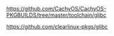 https://github.com/CachyOS/CachyOS-PKGBUILDS/tree/master/toolchain/glibc

https://github.com/clearlinux-pkgs/glibc
